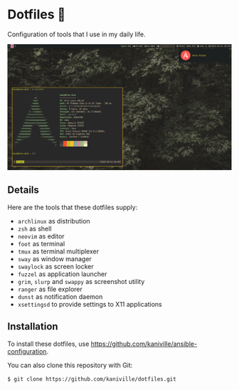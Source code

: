 # Dotfiles 🐧

Configuration of tools that I use in my daily life.

![](src/screenshot.png)

## Details
Here are the tools that these dotfiles supply:

- `archlinux` as distribution
- `zsh` as shell
- `neovim` as editor
- `foot` as terminal
- `tmux` as terminal multiplexer
- `sway` as window manager
- `swaylock` as screen locker
- `fuzzel` as application launcher
- `grim`, `slurp` and `swappy` as screenshot utility
- `ranger` as file explorer
- `dunst` as notification daemon
- `xsettingsd` to provide settings to X11 applications

## Installation
To install these dotfiles, use https://github.com/kaniville/ansible-configuration.

You can also clone this repository with Git:
```
$ git clone https://github.com/kaniville/dotfiles.git
```

